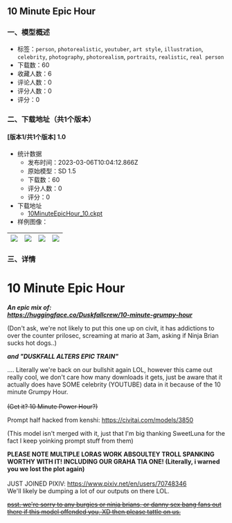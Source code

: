 ## 10 Minute Epic Hour
### 一、模型概述

- 标签：`person`, `photorealistic`, `youtuber`, `art style`, `illustration`, `celebrity`, `photography`, `photorealism`, `portraits`, `realistic`, `real person`
- 下载数：60
- 收藏人数：6
- 评论人数：0
- 评分人数：0
- 评分：0

### 二、下载地址（共1个版本）

#### [版本1/共1个版本] 1.0

- 统计数据
  - 发布时间：2023-03-06T10:04:12.866Z
  - 原始模型：SD 1.5
  - 下载数：60
  - 评分人数：0
  - 评分：0
- 下载地址
  - [10MinuteEpicHour_10.ckpt](https://civitai.com/api/download/models/19339)
- 样例图像：

| <img src="https://image.civitai.com/xG1nkqKTMzGDvpLrqFT7WA/18be2623-1667-4f11-acec-6e56664e2100/width=450/202648.jpeg" /> | <img src="https://image.civitai.com/xG1nkqKTMzGDvpLrqFT7WA/879d2461-7e45-480a-64af-7ba57b9a6600/width=450/202647.jpeg" /> | <img src="https://image.civitai.com/xG1nkqKTMzGDvpLrqFT7WA/d648939c-4d53-4258-60c5-9a8a183e3f00/width=450/202646.jpeg" /> | <img src="https://image.civitai.com/xG1nkqKTMzGDvpLrqFT7WA/dab42227-9aea-4ca7-775f-f521fea23f00/width=450/202645.jpeg" /> |
| ---- | ---- | ---- | ---- |


### 三、详情
<h1>10 Minute Epic Hour</h1><p><strong><em>An epic mix of:<br /></em></strong><a target="_blank" rel="ugc" href="https://huggingface.co/Duskfallcrew/10-minute-grumpy-hour"><strong><em>https://huggingface.co/Duskfallcrew/10-minute-grumpy-hour</em></strong></a><strong><em> </em></strong></p><p>(Don't ask, we're not likely to put this one up on civit, it has addictions to over the counter prilosec, screaming at mario at 3am, asking if Ninja Brian sucks hot dogs..) </p><p><strong><em>and "DUSKFALL ALTERS EPIC TRAIN" </em></strong></p><p>.... Literally we're back on our bullshit again LOL, however this came out really cool, we don't care how many downloads it gets, just be aware that it actually does have SOME celebrity (YOUTUBE) data in it because of the 10 minute Grumpy Hour. <br /><br /><s>(Get it? 10 Minute Power Hour?) </s></p><p>Prompt half hacked from kenshi: <a target="_blank" rel="ugc" href="https://civitai.com/models/3850">https://civitai.com/models/3850</a></p><p>(This model isn't merged with it, just that I'm big thanking SweetLuna for the fact I keep yoinking prompt stuff from them) </p><p><strong>PLEASE NOTE MULTIPLE LORAS WORK ABSOULTEY TROLL SPANKING WORTHY WITH IT! INCLUDING OUR GRAHA TIA ONE! (Literally, i warned you we lost the plot again)</strong><br /><br />JUST JOINED PIXIV: <a target="_blank" rel="ugc" href="https://www.pixiv.net/en/users/70748346">https://www.pixiv.net/en/users/70748346</a><br />We'll likely be dumping a lot of our outputs on there LOL.</p><p></p><p><s><u>psst. we're sorry to any burgies or ninja brians, or danny sex bang fans out there if this model offended you, XD then please tattle on us. </u></s></p>